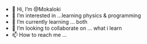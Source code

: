 - 👋 Hi, I’m @Mokaloki
- 👀 I’m interested in ...learning physics & programming
- 🌱 I’m currently learning ... both
- 💞️ I’m looking to collaborate on ... what i learn
- 📫 How to reach me ...

<!---
Mokaloki/Mokaloki is a ✨ special ✨ repository because its `README.md` (this file) appears on your GitHub profile.
You can click the Preview link to take a look at your changes.
--->
